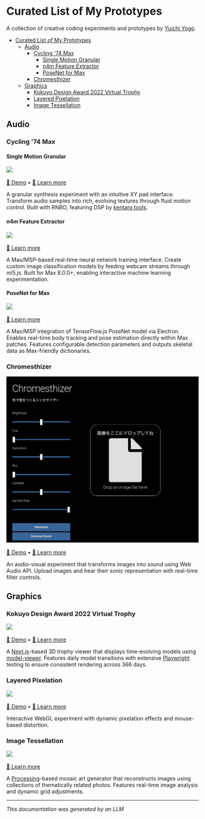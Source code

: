 # Curated List of My Prototypes

A collection of creative coding experiments and prototypes by [Yuichi Yogo](https://github.com/yuichkun).

<!-- toc -->

- [Curated List of My Prototypes](#curated-list-of-my-prototypes)
  - [Audio](#audio)
    - [Cycling '74 Max](#cycling-74-max)
      - [Single Motion Granular](#single-motion-granular)
      - [n4m Feature Extractor](#n4m-feature-extractor)
      - [PoseNet for Max](#posenet-for-max)
    - [Chromesthizer](#chromesthizer)
  - [Graphics](#graphics)
    - [Kokuyo Design Award 2022 Virtual Trophy](#kokuyo-design-award-2022-virtual-trophy)
    - [Layered Pixelation](#layered-pixelation)
    - [Image Tessellation](#image-tessellation)

<!-- tocstop -->

## Audio

### Cycling '74 Max

#### Single Motion Granular
![](https://raw.githubusercontent.com/yuichkun/kentaro-granular-web/master/single-motion-granular.gif)

[🔗 Demo](https://kentaro-granular-web.vercel.app/) • [📝 Learn more](https://github.com/yuichkun/kentaro-granular-web/blob/master/README.md)

A granular synthesis experiment with an intuitive XY pad interface. Transform audio samples into rich, evolving textures through fluid motion control. Built with RNBO, featuring DSP by [kentaro tools](https://kentaro.tools/).

#### n4m Feature Extractor
![](https://user-images.githubusercontent.com/14039540/56828415-43196480-682f-11e9-97df-701ad2c3528c.gif)

[📝 Learn more](https://github.com/yuichkun/n4m-feature-extractor)

A Max/MSP-based real-time neural network training interface. Create custom image classification models by feeding webcam streams through ml5.js. Built for Max 8.0.0+, enabling interactive machine learning experimentation.

#### PoseNet for Max
![](https://user-images.githubusercontent.com/14039540/48412987-9029e280-e789-11e8-86a0-03c94a06ab13.gif)

[📝 Learn more](https://github.com/yuichkun/n4m-posenet)

A Max/MSP integration of TensorFlow.js PoseNet model via Electron. Enables real-time body tracking and pose estimation directly within Max patches. Features configurable detection parameters and outputs skeletal data as Max-friendly dictionaries.

### Chromesthizer
![](https://raw.githubusercontent.com/yuichkun/chromesthizer/master/chromesthizer.gif)

[🔗 Demo](https://chromesthizer.vercel.app/) • [📝 Learn more](https://github.com/yuichkun/chromesthizer/blob/master/README.md)

An audio-visual experiment that transforms images into sound using Web Audio API. Upload images and hear their sonic representation with real-time filter controls.

## Graphics

### Kokuyo Design Award 2022 Virtual Trophy
<img src="./assets/kokuyo-design-award-2022.gif" width="500">

[🔗 Demo](https://www.kokuyo.co.jp/trophy2022/) • [📝 Learn more](https://yogo-management-office.com/works/kokuyo-design-award-2022)

A [Next.js](https://nextjs.org/)-based 3D trophy viewer that displays time-evolving models using [model-viewer](https://modelviewer.dev/). Features daily model transitions with extensive [Playwright](https://playwright.dev/) testing to ensure consistent rendering across 366 days.

### Layered Pixelation
<img src="./prototypes/layered-pixelation/screenshot.gif" width="500">

[🔗 Demo](https://layered-pixelation.vercel.app/) • [📝 Learn more](./prototypes/layered-pixelation/README.md)

Interactive WebGL experiment with dynamic pixelation effects and mouse-based distortion.

### Image Tessellation
<img src="https://raw.githubusercontent.com/yuichkun/mosaic-by-image-gathering/master/image-tessellation.gif" width="500">

[📝 Learn more](https://github.com/yuichkun/mosaic-by-image-gathering/blob/master/README.md)

A [Processing](https://processing.org/)-based mosaic art generator that reconstructs images using collections of thematically related photos. Features real-time image analysis and dynamic grid adjustments.

---
*This documentation was generated by an LLM*
